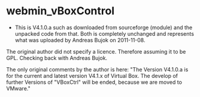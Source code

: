 # webmin_vBoxControl
* This is V4.1.0.a such as downloaded from sourceforge (module) and the unpacked code from that.
Both is completely unchanged and represents what was uploaded by Andreas Bujok on 2011-11-08.

The original author did not specify a licence. Therefore assuming it to be GPL. Checking back
with Andreas Bujok.

The only original comments by the author is here:
"The Version V4.1.0.a is for the current and latest version V4.1.x of Virtual Box.
 The develop of further Versions of "VBoxCtrl" will be ended, because we are moved to VMware."
 